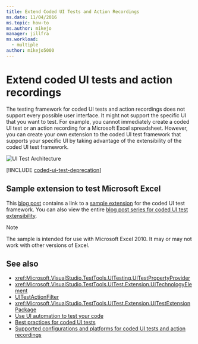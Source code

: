```yaml
---
title: Extend Coded UI Tests and Action Recordings
ms.date: 11/04/2016
ms.topic: how-to
ms.author: mikejo
manager: jillfra
ms.workload: 
  - multiple
author: mikejo5000
---
```

# Extend coded UI tests and action recordings

The testing framework for coded UI tests and action recordings does not support every possible user interface. It might not support the specific UI that you want to test. For example, you cannot immediately create a coded UI test or an action recording for a Microsoft Excel spreadsheet. However, you can create your own extension to the coded UI test framework that supports your specific UI by taking advantage of the extensibility of the coded UI test framework.

![UI Test Architecture](../test/media/ui_testarch.png)

[!INCLUDE [coded-ui-test-deprecation](includes/coded-ui-test-deprecation.md)]

## Sample extension to test Microsoft Excel

This [blog post](/archive/blogs/gautamg/3-introducing-sample-excel-extension) contains a link to a [sample extension](https://msdnshared.blob.core.windows.net/media/MSDNBlogsFS/prod.evol.blogs.msdn.com/CommunityServer.Components.PostAttachments/00/09/94/38/24/ExcelPluginSample.zip) for the coded UI test framework. You can also view the entire [blog post series for coded UI test extensibility](/archive/blogs/gautamg/series-on-coded-ui-test-extensibility).

> [!NOTE]
> The sample is intended for use with Microsoft Excel 2010. It may or may not work with other versions of Excel.

## See also

- <xref:Microsoft.VisualStudio.TestTools.UITesting.UITestPropertyProvider>
- <xref:Microsoft.VisualStudio.TestTools.UITest.Extension.UITechnologyElement>
- [UITestActionFilter](/previous-versions/visualstudio/visual-studio-2012/dd985757(v=vs.110))
- <xref:Microsoft.VisualStudio.TestTools.UITest.Extension.UITestExtensionPackage>
- [Use UI automation to test your code](../test/use-ui-automation-to-test-your-code.md)
- [Best practices for coded UI tests](../test/best-practices-for-coded-ui-tests.md)
- [Supported configurations and platforms for coded UI tests and action recordings](../test/supported-configurations-and-platforms-for-coded-ui-tests-and-action-recordings.md)